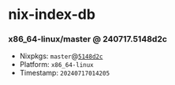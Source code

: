 # nix-index-db
### x86_64-linux/master @ 240717.5148d2c
- Nixpkgs: `master`@[`5148d2c`](https://github.com/NixOS/nixpkgs/commit/5148d2cd17920572af3d20f84876f15d877859c0)
- Platform: `x86_64-linux`
- Timestamp: `20240717014205`
